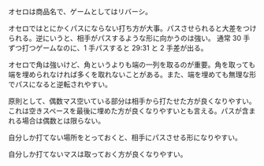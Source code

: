 オセロは商品名で、ゲームとしてはリバーシ。

オセロではとにかくパスにならない打ち方が大事。パスさせられると大差をつけられる。逆にいうと、相手がパスするような形に向かうのは強い。
通常 30 手ずつ打つゲームなのに、1 手パスすると 29:31 と 2 手差が出る。

オセロで角は強いけど、角というよりも端の一列を取るのが重要。角を取っても端を埋められなければ多くを取れないことがある。また、端を埋めても無理な形でパスになると逆転されやすい。

原則として、偶数マス空いている部分は相手から打たせた方が良くなりやすい。これは空きスペースを最後に埋めた方が良くなりやすいとも言える。パスが含まれる場合は偶数とは限らない。

自分しか打てない場所をとっておくと、相手にパスさせる形になりやすい。

自分しか打てないマスは取っておく方が良くなりやすい。
